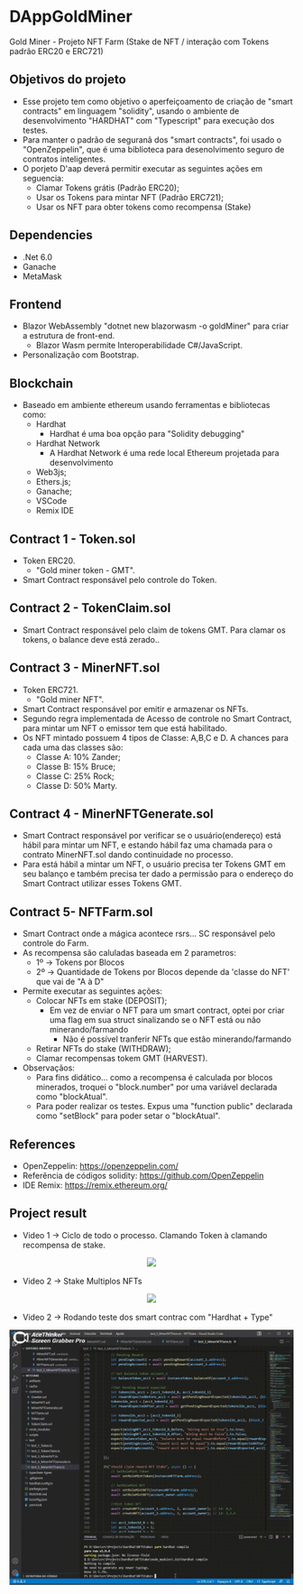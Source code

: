 # DAppGoldMiner
 Gold Miner - Projeto NFT Farm (Stake de NFT / interação com Tokens padrão ERC20 e ERC721)

## Objetivos do projeto
- Esse projeto tem como objetivo o aperfeiçoamento de criação de "smart contracts" em linguagem "solidity", usando o ambiente de desenvolvimento "HARDHAT" com "Typescript" para execução dos testes. 
- Para manter o padrão de seguranã dos "smart contracts", foi usado o "OpenZeppelin", que é uma biblioteca para desenolvimento seguro de contratos inteligentes.
- O porjeto D'aap deverá permitir executar as seguintes ações em seguencia:
     - Clamar Tokens grátis (Padrão ERC20);
     - Usar os Tokens para mintar NFT (Padrão ERC721);
     - Usar os NFT para obter tokens como recompensa (Stake)

## Dependencies
- .Net 6.0 
- Ganache
- MetaMask

## Frontend
- Blazor WebAssembly "dotnet new blazorwasm -o goldMiner" para criar a estrutura de front-end.
    - Blazor Wasm permite Interoperabilidade C#/JavaScript.
- Personalização com Bootstrap.

## Blockchain
- Baseado em ambiente ethereum usando ferramentas e bibliotecas como:
    - Hardhat
      - Hardhat é uma boa opção para "Solidity debugging"
    - Hardhat Network
      - A Hardhat Network é uma rede local Ethereum projetada para desenvolvimento
    - Web3js;
    - Ethers.js;
    - Ganache;
    - VSCode
    - Remix IDE

## Contract 1 - Token.sol
- Token ERC20.
    - "Gold miner token - GMT".
- Smart Contract responsável pelo controle do Token.
 
## Contract 2 - TokenClaim.sol
- Smart Contract responsável pelo claim de tokens GMT. Para clamar os tokens, o balance deve está zerado..

## Contract 3 - MinerNFT.sol
- Token ERC721.
    - "Gold miner NFT".
- Smart Contract responsável por emitir e armazenar os NFTs.
- Segundo regra implementada de Acesso de controle no Smart Contract, para mintar um NFT o emissor tem que está habilitado.
- Os NFT mintado possuem 4 tipos de Classe: A,B,C e D. A chances para cada uma das classes são:
    - Classe A: 10% Zander;
    - Classe B: 15% Bruce;
    - Classe C: 25% Rock;
    - Classe D: 50% Marty.

## Contract 4 - MinerNFTGenerate.sol
- Smart Contract responsável por verificar se o usuário(endereço) está hábil para mintar um NFT, e estando hábil faz uma chamada para o contrato MinerNFT.sol dando continuidade no processo.
- Para está hábil a mintar um NFT, o usuário precisa ter Tokens GMT em seu balanço e também precisa ter dado a permissão para o endereço do Smart Contract utilizar esses Tokens GMT.

## Contract 5- NFTFarm.sol
- Smart Contract onde a mágica acontece rsrs... SC responsável pelo controle do Farm.
- As recompensa são caluladas baseada em 2 parametros:
    - 1º -> Tokens por Blocos
    - 2º -> Quantidade de Tokens por Blocos depende da 'classe do  NFT' que vai de "A à D"
- Permite executar as seguintes ações:
    - Colocar NFTs em stake (DEPOSIT);
      - Em vez de enviar o NFT para um smart contract, optei por criar uma flag em sua struct sinalizando se o NFT está ou não minerando/farmando
        - Não é possível tranferir NFTs que estão minerando/farmando
    - Retirar NFTs do stake (WITHDRAW);
    - Clamar recompensas tokem GMT (HARVEST).
- Observaçãos:
     - Para fins didático... como a recompensa é calculada por blocos minerados, troquei o "block.number" por uma variável declarada como "blockAtual".
     - Para poder realizar os testes. Expus uma "function public" declarada como "setBlock" para poder setar o "blockAtual".

## References
- OpenZeppelin: https://openzeppelin.com/
- Referência de códigos solidity: https://github.com/OpenZeppelin
- IDE Remix: https://remix.ethereum.org/


## Project result
- Video 1 -> Ciclo de todo o processo. Clamando Token à clamando recompensa de stake.

<p align="center">
    <img src="assets/to_readme/v1.gif" />
</p>

- Video 2 -> Stake Multiplos NFTs

<p align="center">
    <img src="assets/to_readme/v2.gif" />
</p>

- Video 2 -> Rodando teste dos smart contrac com "Hardhat + Type"

<p align="center">
    <img src="assets/to_readme/v3.gif" />
</p>

